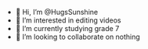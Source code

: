 - 👋 Hi, I’m @HugsSunshine
- 👀 I’m interested in editing videos
- 🌱 I’m currently studying grade 7
- 💞️ I’m looking to collaborate on nothing
